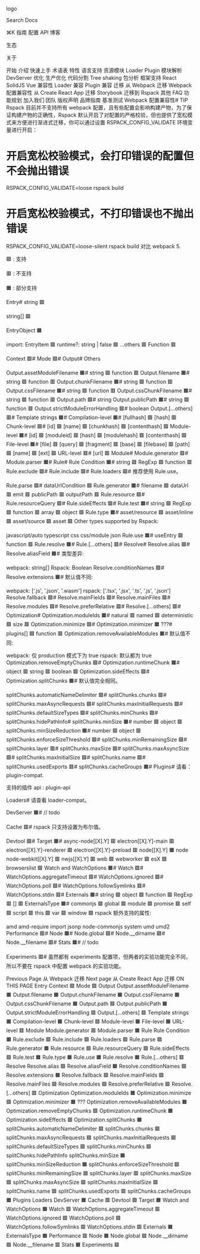 logo

Search Docs

⌘K
指南
配置
API
博客

生态

关于

开始
介绍
快速上手
术语表
特性
语言支持
资源模块
Loader
Plugin
模块解析
DevServer
优化
生产优化
代码分割
Tree shaking
包分析
框架支持
React
SolidJS
Vue
兼容性
Loader 兼容
Plugin 兼容
迁移
从 Webpack 迁移
Webpack 配置兼容性
从 Create React App 迁移
Storybook 迁移到 Rspack
其他
FAQ
功能规划
加入我们
团队
版权声明
品牌指南
基准测试
Webpack 配置兼容性#
TIP
Rspack 目前并不支持所有 webpack 配置，且有些配置会影响构建产物，为了保证构建产物的正确性，Rspack 默认开启了对配置的严格校验，但也提供了宽松模式来方便进行渐进式迁移，你可以通过设置 RSPACK_CONFIG_VALIDATE 环境变量进行开启：


# 开启宽松校验模式，会打印错误的配置但不会抛出错误
RSPACK_CONFIG_VALIDATE=loose rspack build
# 开启宽松校验模式，不打印错误也不抛出错误
RSPACK_CONFIG_VALIDATE=loose-silent rspack build
对比 webpack 5.

🟩 : 支持

🟥 : 不支持

🟧 : 部分支持

Entry#
string 🟩

string[] 🟩

EntryObject 🟧

import: EntryItem 🟩
runtime?: string | false 🟩
...others 🟥
Function 🟥

Context 🟩#
Mode 🟩#
Output#
Others

Output.assetModuleFilename 🟧#
string 🟩
function 🟥
Output.filename 🟧#
string 🟩
function 🟥
Output.chunkFilename 🟧#
string 🟩
function 🟥
Output.cssFilename 🟧#
string 🟩
function 🟥
Output.cssChunkFilename 🟧#
string 🟩
function 🟥
Output.path 🟩#
string
Output.publicPath 🟧#
string 🟩
function 🟥
Output.strictModuleErrorHandling 🟩#
boolean
Output.[...others] 🟥#
Template strings 🟧#
Compilation-level 🟧#
[fullhash] 🟩
[hash] 🟥
Chunk-level 🟩#
[id] 🟩
[name] 🟩
[chunkhash] 🟩
[contenthash] 🟩
Module-level 🟧#
[id] 🟩
[moduleid] 🟥
[hash] 🟩
[modulehash] 🟥
[contenthash] 🟩
File-level 🟧#
[file] 🟥
[query] 🟩
[fragment] 🟥
[base] 🟥
[filebase] 🟥
[path] 🟩
[name] 🟩
[ext] 🟩
URL-level 🟥#
[url] 🟥
Module#
Module.generator 🟥#
Module.parser 🟧#
Rule#
Rule Condition 🟧#
string 🟩
RegExp 🟩
function 🟥
Rule.exclude 🟩#
Rule.include 🟩#
Rule.loaders 🟩#
推荐使用 Rule.use。

Rule.parse 🟩#
dataUrlCondition 🟩
Rule.generator 🟧#
filename 🟩
dataUrl 🟥
emit 🟥
publicPath 🟥
outputPath 🟥
Rule.resource 🟩#
Rule.resourceQuery 🟩#
Rule.sideEffects 🟩#
Rule.test 🟧#
string 🟩
RegExp 🟩
function 🟥
array 🟩
object 🟩
Rule.type 🟧#
asset/resource 🟩
asset/inline 🟩
asset/source 🟩
asset 🟩
Other types supported by Rspack:

javascript/auto
typescript
css
css/module
json
Rule.use 🟧#
useEntry 🟩
function 🟥
Rule.resolve 🟧#
Rule.[...others] 🟥#
Resolve#
Resolve.alias 🟩#
Resolve.aliasField 🟧#
类型差异:

webpack: string[]
Rspack: Boolean
Resolve.conditionNames 🟩#
Resolve.extensions 🟧#
默认值不同:

webpack: ['.js', '.json', '.wasm']
rspack: ['.tsx', '.jsx', '.ts', '.js', '.json']
Resolve.fallback 🟩#
Resolve.mainFields 🟩#
Resolve.mainFiles 🟩#
Resolve.modules 🟩#
Resolve.preferRelative 🟩#
Resolve.[...others] 🟥#
Optimization#
Optimization.moduleIds 🟧#
natural 🟥
named 🟩
deterministic 🟩
size 🟥
Optimization.minimize 🟩#
Optimization.minimizer 🟧 ???#
plugins[] 🟩
function 🟥
Optimization.removeAvailableModules 🟧#
默认值不同:

webpack: 仅 production 模式下为 true
rspack: 默认都为 true
Optimization.removeEmptyChunks 🟩#
Optimization.runtimeChunk 🟧#
object 🟥
string 🟥
boolean 🟩
Optimization.sideEffects 🟩#
Optimization.splitChunks 🟧#
默认值完全相同。

splitChunks.automaticNameDelimiter 🟩#
splitChunks.chunks 🟩#
splitChunks.maxAsyncRequests 🟩#
splitChunks.maxInitialRequests 🟩#
splitChunks.defaultSizeTypes 🟩#
splitChunks.minChunks 🟩#
splitChunks.hidePathInfo#
splitChunks.minSize 🟧#
number 🟩
object 🟥
splitChunks.minSizeReduction 🟧#
number 🟩
object 🟥
splitChunks.enforceSizeThreshold 🟩#
splitChunks.minRemainingSize 🟩#
splitChunks.layer 🟥#
splitChunks.maxSize 🟩#
splitChunks.maxAsyncSize 🟩#
splitChunks.maxInitialSize 🟩#
splitChunks.name 🟩#
splitChunks.usedExports 🟥#
splitChunks.cacheGroups 🟧#
Plugins#
请看：plugin-compat.

支持的插件 api : plugin-api

Loaders#
请查看 loader-compat。

DevServer 🟧#
// todo

Cache 🟥#
rspack 只支持设置为布尔值。

Devtool 🟩#
Target 🟧#
async-node[[X].Y] 🟥
electron[[X].Y]-main 🟥
electron[[X].Y]-renderer 🟥
electron[[X].Y]-preload 🟥
node[[X].Y] 🟧
node
node-webkit[[X].Y] 🟥
nwjs[[X].Y] 🟥
web 🟩
webworker 🟩
esX 🟩
browserslist 🟩
Watch and WatchOptions 🟧#
Watch 🟩#
WatchOptions.aggregateTimeout 🟥#
WatchOptions.ignored 🟩#
WatchOptions.poll 🟩#
WatchOptions.followSymlinks 🟥#
WatchOptions.stdin 🟥#
Externals 🟧#
string 🟩
object 🟩
function 🟥
RegExp 🟥
[] 🟥
ExternalsType 🟧#
commonjs 🟩
global 🟩
module 🟩
promise 🟥
self 🟩
script 🟥
this 🟩
var 🟩
window 🟩
rspack 额外支持的属性:

amd
amd-require
import
jsonp
node-commonjs
system
umd
umd2
Performance 🟥#
Node 🟧#
Node.global 🟩#
Node.__dirname 🟩#
Node.__filename 🟥#
Stats 🟧#
// todo

Experiments 🟥#
虽然都有 experiments 配置项，但两者的实验功能完全不同，所以不要在 rspack 中配置 webpack 的实验功能。

Previous Page
从 Webpack 迁移
Next page
从 Create React App 迁移
ON THIS PAGE
Entry
Context 🟩
Mode 🟩
Output
Output.assetModuleFilename 🟧
Output.filename 🟧
Output.chunkFilename 🟧
Output.cssFilename 🟧
Output.cssChunkFilename 🟧
Output.path 🟩
Output.publicPath 🟧
Output.strictModuleErrorHandling 🟩
Output.[...others] 🟥
Template strings 🟧
Compilation-level 🟧
Chunk-level 🟩
Module-level 🟧
File-level 🟧
URL-level 🟥
Module
Module.generator 🟥
Module.parser 🟧
Rule
Rule Condition 🟧
Rule.exclude 🟩
Rule.include 🟩
Rule.loaders 🟩
Rule.parse 🟩
Rule.generator 🟧
Rule.resource 🟩
Rule.resourceQuery 🟩
Rule.sideEffects 🟩
Rule.test 🟧
Rule.type 🟧
Rule.use 🟧
Rule.resolve 🟧
Rule.[...others] 🟥
Resolve
Resolve.alias 🟩
Resolve.aliasField 🟧
Resolve.conditionNames 🟩
Resolve.extensions 🟧
Resolve.fallback 🟩
Resolve.mainFields 🟩
Resolve.mainFiles 🟩
Resolve.modules 🟩
Resolve.preferRelative 🟩
Resolve.[...others] 🟥
Optimization
Optimization.moduleIds 🟧
Optimization.minimize 🟩
Optimization.minimizer 🟧 ???
Optimization.removeAvailableModules 🟧
Optimization.removeEmptyChunks 🟩
Optimization.runtimeChunk 🟧
Optimization.sideEffects 🟩
Optimization.splitChunks 🟧
splitChunks.automaticNameDelimiter 🟩
splitChunks.chunks 🟩
splitChunks.maxAsyncRequests 🟩
splitChunks.maxInitialRequests 🟩
splitChunks.defaultSizeTypes 🟩
splitChunks.minChunks 🟩
splitChunks.hidePathInfo
splitChunks.minSize 🟧
splitChunks.minSizeReduction 🟧
splitChunks.enforceSizeThreshold 🟩
splitChunks.minRemainingSize 🟩
splitChunks.layer 🟥
splitChunks.maxSize 🟩
splitChunks.maxAsyncSize 🟩
splitChunks.maxInitialSize 🟩
splitChunks.name 🟩
splitChunks.usedExports 🟥
splitChunks.cacheGroups 🟧
Plugins
Loaders
DevServer 🟧
Cache 🟥
Devtool 🟩
Target 🟧
Watch and WatchOptions 🟧
Watch 🟩
WatchOptions.aggregateTimeout 🟥
WatchOptions.ignored 🟩
WatchOptions.poll 🟩
WatchOptions.followSymlinks 🟥
WatchOptions.stdin 🟥
Externals 🟧
ExternalsType 🟧
Performance 🟥
Node 🟧
Node.global 🟩
Node.__dirname 🟩
Node.__filename 🟥
Stats 🟧
Experiments 🟥
